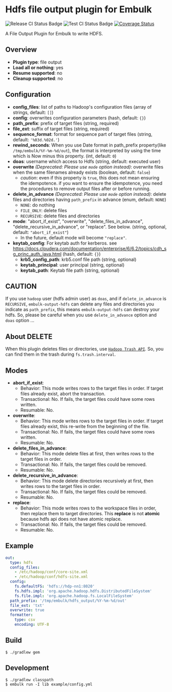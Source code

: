# Hdfs file output plugin for Embulk

![Release CI Status Badge](https://github.com/civitaspo/embulk-output-hdfs/workflows/Release%20CI/badge.svg) ![Test CI Status Badge](https://github.com/civitaspo/embulk-output-hdfs/workflows/Test%20CI/badge.svg) [![Coverage Status](https://coveralls.io/repos/github/civitaspo/embulk-output-hdfs/badge.svg?branch=master)](https://coveralls.io/github/civitaspo/embulk-output-hdfs?branch=master)

A File Output Plugin for Embulk to write HDFS.

## Overview

* **Plugin type**: file output
* **Load all or nothing**: yes
* **Resume supported**: no
* **Cleanup supported**: no

## Configuration

- **config_files**: list of paths to Hadoop's configuration files (array of strings, default: `[]`)
- **config**: overwrites configuration parameters (hash, default: `{}`)
- **path_prefix**: prefix of target files (string, required)
- **file_ext**: suffix of target files (string, required)
- **sequence_format**: format for sequence part of target files (string, default: `'%03d.%02d.'`)
- **rewind_seconds**: When you use Date format in path_prefix property(like `/tmp/embulk/%Y-%m-%d/out`), the format is interpreted by using the time which is Now minus this property. (int, default: `0`)
- **doas**: username which access to Hdfs (string, default: executed user)
- **overwrite** *(Deprecated: Please use `mode` option instead)*: overwrite files when the same filenames already exists (boolean, default: `false`)
    - *caution*: even if this property is `true`, this does not mean ensuring the idempotence. if you want to ensure the idempotence, you need the procedures to remove output files after or before running. 
- **delete_in_advance** *(Deprecated: Please use `mode` option instead)*: delete files and directories having `path_prefix` in advance (enum, default: `NONE`)
    - `NONE`: do nothing
    - `FILE_ONLY`: delete files
    - `RECURSIVE`: delete files and directories
- **mode**: "abort_if_exist", "overwrite", "delete_files_in_advance", "delete_recursive_in_advance", or "replace". See below. (string, optional, default: `"abort_if_exist"`)
    * In the future, default mode will become `"replace"`.
- **keytab_config**: For keytab auth for kerberos. see https://docs.cloudera.com/documentation/enterprise/6/6.2/topics/cdh_sg_princ_auth_java.html (hash, default: `{}`)
  - **krb5_config_path**: krb5.conf file path (string, optional)
  - **keytab_principal**: user principal (string, optional)
  - **keytab_path**: Keytab file path (string, optional)

## CAUTION
If you use `hadoop` user (hdfs admin user) as `doas`, and if `delete_in_advance` is `RECURSIVE`,
`embulk-output-hdfs` can delete any files and directories you indicate as `path_prefix`,
this means `embulk-output-hdfs` can destroy your hdfs.
So, please be careful when you use `delete_in_advance` option and `doas` option ...

## About DELETE

When this plugin deletes files or directories, use [`Hadoop Trash API`](https://hadoop.apache.org/docs/r2.8.0/api/org/apache/hadoop/fs/Trash.html). So, you can find them in the trash during `fs.trash.interval`.

## Modes

* **abort_if_exist**:
    * Behavior: This mode writes rows to the target files in order. If target files already exist, abort the transaction.
    * Transactional: No. If fails, the target files could have some rows written.
    * Resumable: No.
* **overwrite**:
    * Behavior: This mode writes rows to the target files in order. If target files already exist, this re-write from the beginning of the file.
    * Transactional: No. If fails, the target files could have some rows written.
    * Resumable: No.
* **delete_files_in_advance**:
    * Behavior: This mode delete files at first, then writes rows to the target files in order.
    * Transactional: No. If fails, the target files could be removed.
    * Resumable: No.
* **delete_recursive_in_advance**:
    * Behavior: This mode delete directories recursively at first, then writes rows to the target files in order.
    * Transactional: No. If fails, the target files could be removed.
    * Resumable: No.
* **replace**:
    * Behavior: This mode writes rows to the workspace files in order, then replace them to target directories. This **replace** is not **atomic** because hdfs api does not have atomic replace. 
    * Transactional: No. If fails, the target files could be removed. 
    * Resumable: No.

## Example

```yaml
out:
  type: hdfs
  config_files:
    - /etc/hadoop/conf/core-site.xml
    - /etc/hadoop/conf/hdfs-site.xml
  config:
    fs.defaultFS: 'hdfs://hdp-nn1:8020'
    fs.hdfs.impl: 'org.apache.hadoop.hdfs.DistributedFileSystem'
    fs.file.impl: 'org.apache.hadoop.fs.LocalFileSystem'
  path_prefix: '/tmp/embulk/hdfs_output/%Y-%m-%d/out'
  file_ext: 'txt'
  overwrite: true
  formatter:
    type: csv
    encoding: UTF-8
```


## Build

```
$ ./gradlew gem
```

## Development

```
$ ./gradlew classpath
$ embulk run -I lib example/config.yml
```
